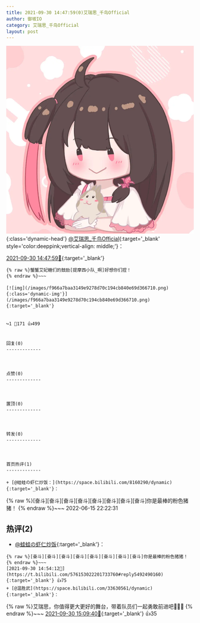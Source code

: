 ```yaml
---
title: 2021-09-30 14:47:59(0)艾瑞思_千鸟Official
author: 御坂IO
category: 艾瑞思_千鸟Official
layout: post
---
```


![img](/images/7e08840c56f251de28bdf766b647bd5fe9a5d50a.jpg){:class='dynamic-head'}
[@艾瑞思_千鸟Official](https://space.bilibili.com/1090010845/dynamic){:target='_blank' style='color:deeppink;vertical-align: middle;'}：

[2021-09-30 14:47:59🔗](https://t.bilibili.com/576153022201733760){:target='_blank'}

~~~
{% raw %}蟹蟹艾妃糖们的鼓励[提摩西小队_啊]好想你们捏！
{% endraw %}~~~

[![img](/images/f966a7baa3149e9278d70c194cb840e69d366710.png){:class='dynamic-img'}](/images/f966a7baa3149e9278d70c194cb840e69d366710.png){:target='_blank'}


↪️1 💬171 👍499


回复(0)
-------------



点赞(0)
-------------



置顶(0)
-------------



转发(0)
-------------



首页热评(1)
-------------

+ [@蛙蛙の虾仁炒饭：](https://space.bilibili.com/8160290/dynamic){:target='_blank'}：
~~~
{% raw %}[奋斗][奋斗][奋斗][奋斗][奋斗][奋斗][奋斗][奋斗]你是最棒的粉色猪猪！
{% endraw %}~~~
2022-06-15 22:22:31


热评(2)
-------------

+ [@蛙蛙の虾仁炒饭](https://space.bilibili.com/8160290/dynamic){:target='_blank'}：
~~~
{% raw %}[奋斗][奋斗][奋斗][奋斗][奋斗][奋斗][奋斗][奋斗]你是最棒的粉色猪猪！
{% endraw %}~~~
[2021-09-30 14:54:12🔗](https://t.bilibili.com/576153022201733760#reply5492490160){:target='_blank'} 👍75
+ [@温胜武](https://space.bilibili.com/33630561/dynamic){:target='_blank'}：
~~~
{% raw %}艾瑞思，你值得更大更好的舞台，带着队员们一起勇敢前进吧🍗😭🥖
{% endraw %}~~~
[2021-09-30 15:09:40🔗](https://t.bilibili.com/576153022201733760#reply5492555139){:target='_blank'} 👍35


